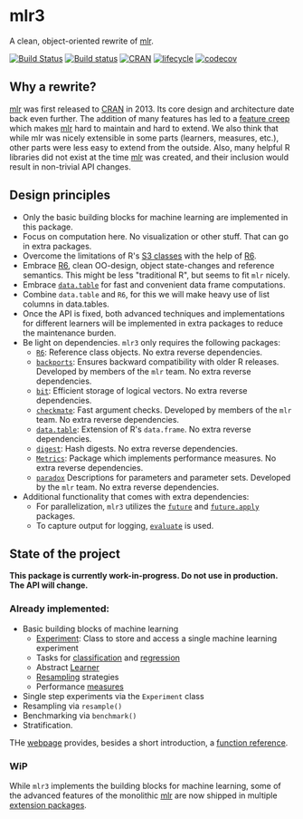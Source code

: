 # mlr3

A clean, object-oriented rewrite of [mlr](https://github.com/mlr-org/mlr).

[![Build Status](https://travis-ci.org/mlr-org/mlr3.svg?branch=master)](https://travis-ci.org/mlr-org/mlr3)
[![Build status](https://ci.appveyor.com/api/projects/status/skoekgkgu8l5tc1o/branch/master?svg=true)](https://ci.appveyor.com/project/mlr-org/mlr3/branch/master)
[![CRAN](https://www.r-pkg.org/badges/version/mlr3)](https://cran.r-project.org/package=mlr3)
[![lifecycle](https://img.shields.io/badge/lifecycle-maturing-blue.svg)](https://www.tidyverse.org/lifecycle/#maturing)
[![codecov](https://codecov.io/gh/mlr-org/mlr3/branch/master/graph/badge.svg)](https://codecov.io/gh/mlr-org/mlr3)

## Why a rewrite?

[mlr](https://github.com/mlr-org/mlr) was first released to [CRAN](https://cran.r-project.org/package=mlr) in 2013.
Its core design and architecture date back even further.
The addition of many features has led to a [feature creep](https://en.wikipedia.org/wiki/Feature_creep) which makes [mlr](https://github.com/mlr-org/mlr) hard to maintain and hard to extend.
We also think that while mlr was nicely extensible in some parts (learners, measures, etc.), other parts were less easy to extend from the outside.
Also, many helpful R libraries did not exist at the time [mlr](https://github.com/mlr-org/mlr) was created, and their inclusion would result in non-trivial API changes.



## Design principles

* Only the basic building blocks for machine learning are implemented in this package.
* Focus on computation here. No visualization or other stuff. That can go in extra packages.
* Overcome the limitations of R's [S3 classes](https://adv-r.hadley.nz/s3.html) with the help of [R6](https://cran.r-project.org/package=R6).
* Embrace [R6](https://cran.r-project.org/package=R6), clean OO-design, object state-changes and reference semantics. This might be less "traditional R", but seems to fit `mlr` nicely.
* Embrace [`data.table`](https://cran.r-project.org/package=data.table) for fast and convenient data frame computations.
* Combine `data.table` and `R6`, for this we will make heavy use of list columns in data.tables.
* Once the API is fixed, both advanced techniques and implementations for different learners will be implemented in extra packages to reduce the maintenance burden.
* Be light on dependencies. `mlr3` only requires the following packages:
    - [`R6`](https://cran.r-project.org/package=R6): Reference class objects. No extra reverse dependencies.
    - [`backports`](https://cran.r-project.org/package=backports): Ensures backward compatibility with older R releases. Developed by members of the `mlr` team. No extra reverse dependencies.
    - [`bit`](https://cran.r-project.org/package=bit): Efficient storage of logical vectors. No extra reverse dependencies.
    - [`checkmate`](https://cran.r-project.org/package=checkmate): Fast argument checks. Developed by members of the `mlr` team. No extra reverse dependencies.
    - [`data.table`](https://cran.r-project.org/package=data.table): Extension of R's `data.frame`. No extra reverse dependencies.
    - [`digest`](https://cran.r-project.org/package=digest): Hash digests. No extra reverse dependencies.
    - [`Metrics`](https://cran.r-project.org/package=Metrics): Package which implements performance measures. No extra reverse dependencies.
    - [`paradox`](https://github.com/mlr-org/paradox) Descriptions for parameters and parameter sets. Developed by the `mlr` team. No extra reverse dependencies.
* Additional functionality that comes with extra dependencies:
    - For parallelization, `mlr3` utilizes the [`future`](https://cran.r-project.org/package=future) and [`future.apply`](https://cran.r-project.org/package=future.apply) packages.
    - To capture output for logging, [`evaluate`](https://cran.r-project.org/package=evaluate) is used.


## State of the project

**This package is currently work-in-progress. Do not use in production. The API will change.**


### Already implemented:

* Basic building blocks of machine learning
    - [Experiment](https://mlr3.mlr-org.com/reference/Experiment.html): Class to store and access a single machine learning experiment
    - Tasks for [classification](https://mlr3.mlr-org.com/reference/TaskClassif.html) and [regression](https://mlr3.mlr-org.com/reference/TaskRegr.html)
    - Abstract [Learner](https://mlr3.mlr-org.com/reference/Learner.html)
    - [Resampling](https://mlr3.mlr-org.com/reference/Resampling.html) strategies
    - Performance [measures](https://mlr3.mlr-org.com/reference/Measure.html)
* Single step experiments via the `Experiment` class
* Resampling via `resample()`
* Benchmarking via `benchmark()`
* Stratification.

THe [webpage](https://mlr3.mlr-org.com) provides, besides a short introduction, a [function reference](https://mlr3.mlr-org.com/reference/).

### WiP

While `mlr3` implements the building blocks for machine learning, some of the advanced features of the monolithic  [mlr](https://github.com/mlr-org/mlr) are now shipped in multiple [extension packages](https://github.com/mlr-org/mlr3/wiki/Extension-Packages).
